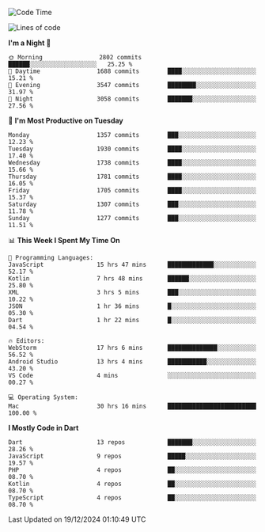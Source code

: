 <!--START_SECTION:waka-->
![Code Time](http://img.shields.io/badge/Code%20Time-984%20hrs%2027%20mins-blue)

![Lines of code](https://img.shields.io/badge/From%20Hello%20World%20I%27ve%20Written-3.7%20million%20lines%20of%20code-blue)

**I'm a Night 🦉** 

```text
🌞 Morning                2802 commits        ██████░░░░░░░░░░░░░░░░░░░   25.25 % 
🌆 Daytime                1688 commits        ████░░░░░░░░░░░░░░░░░░░░░   15.21 % 
🌃 Evening                3547 commits        ████████░░░░░░░░░░░░░░░░░   31.97 % 
🌙 Night                  3058 commits        ███████░░░░░░░░░░░░░░░░░░   27.56 % 
```
📅 **I'm Most Productive on Tuesday** 

```text
Monday                   1357 commits        ███░░░░░░░░░░░░░░░░░░░░░░   12.23 % 
Tuesday                  1930 commits        ████░░░░░░░░░░░░░░░░░░░░░   17.40 % 
Wednesday                1738 commits        ████░░░░░░░░░░░░░░░░░░░░░   15.66 % 
Thursday                 1781 commits        ████░░░░░░░░░░░░░░░░░░░░░   16.05 % 
Friday                   1705 commits        ████░░░░░░░░░░░░░░░░░░░░░   15.37 % 
Saturday                 1307 commits        ███░░░░░░░░░░░░░░░░░░░░░░   11.78 % 
Sunday                   1277 commits        ███░░░░░░░░░░░░░░░░░░░░░░   11.51 % 
```


📊 **This Week I Spent My Time On** 

```text
💬 Programming Languages: 
JavaScript               15 hrs 47 mins      █████████████░░░░░░░░░░░░   52.17 % 
Kotlin                   7 hrs 48 mins       ██████░░░░░░░░░░░░░░░░░░░   25.80 % 
XML                      3 hrs 5 mins        ███░░░░░░░░░░░░░░░░░░░░░░   10.22 % 
JSON                     1 hr 36 mins        █░░░░░░░░░░░░░░░░░░░░░░░░   05.30 % 
Dart                     1 hr 22 mins        █░░░░░░░░░░░░░░░░░░░░░░░░   04.54 % 

🔥 Editors: 
WebStorm                 17 hrs 6 mins       ██████████████░░░░░░░░░░░   56.52 % 
Android Studio           13 hrs 4 mins       ███████████░░░░░░░░░░░░░░   43.20 % 
VS Code                  4 mins              ░░░░░░░░░░░░░░░░░░░░░░░░░   00.27 % 

💻 Operating System: 
Mac                      30 hrs 16 mins      █████████████████████████   100.00 % 
```

**I Mostly Code in Dart** 

```text
Dart                     13 repos            ███████░░░░░░░░░░░░░░░░░░   28.26 % 
JavaScript               9 repos             █████░░░░░░░░░░░░░░░░░░░░   19.57 % 
PHP                      4 repos             ██░░░░░░░░░░░░░░░░░░░░░░░   08.70 % 
Kotlin                   4 repos             ██░░░░░░░░░░░░░░░░░░░░░░░   08.70 % 
TypeScript               4 repos             ██░░░░░░░░░░░░░░░░░░░░░░░   08.70 % 
```




 Last Updated on 19/12/2024 01:10:49 UTC
<!--END_SECTION:waka-->
